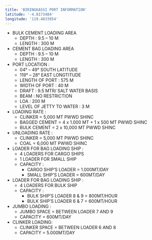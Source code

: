 ```yaml
---
title: 'BIRINGKASSI PORT INFORMATION'
latitude: '-4.8173484'
longitude: '119.4833954'
---
```


- BULK CEMENT LOADING AREA 
    - DEPTH : 9.5 – 10 M 
    - LENGTH : 300 M 
- CEMENT BAG LOADING AREA
    - DEPTH : 9.5 – 10 M 
    - LENGTH : 300 M 
- PORT LOCATION : 
    - 04° – 49° SOUTH LATITUDE 
    - 119° – 28° EAST LONGTITUDE
    - LENGTH OF PORT : 575 M
    - WIDTH OF PORT : 40 M
    - DRAFT : 9.5 MTR/ SALT WATER BASIS
    - BEAM : NO RESTRICTION
    - LOA : 200 M
    - LEVEL OF JETTY TO WATER : 3 M
- LOADING RATE : 
    - CLINKER = 5,000 MT PWWD SHINC
    - BAGGED CEMENT = 4 x 1.000 MT + 1 x 500 MT PWWD SHINC
    - BULK CEMENT = 2 x 10,000 MT PWWD SHINC
- UNLOADING RATE : 
    - CLINKER = 5,000 MT PWWD SHINC
    - COAL = 6,000 MT PWWD SHINC
- LOADER FOR BAG LOADING SHIP :
    - 4 LOADERS FOR CARGO SHIPS
    - 1 LOADER FOR SMALL SHIP
    - CAPACITY :
        - CARGO SHIP’S LOADER = 1.000MT/DAY
        - SMALL SHIP’S LOADER = 600MT/DAY
- LOADER FOR BAG LOADING SHIP :
    - 4 LOADERS FOR BULK SHIP
    - CAPACITY :
        - BULK SHIP’S LOADER 8 & 9 = 800MT/HOUR
        - BULK SHIP’S LOADER 6 & 7 = 600MT/HOUR
- JUMBO LOADING :
    - JUMBO SPACE = BETWEEN LOADER 7 AND 9
    - CAPACITY = 600MT/DAY
- CLINKER LOADING:
    - CLINKER SPACE = BETWEEN LOADER 6 AND 8
    - CAPACITY = 5.000MT/DAY